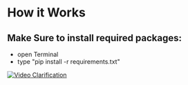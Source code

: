 <h1>How it Works</h1>

<h2>Make Sure to install required packages:</h2>
<ul>
    <li>open Terminal</li>
    <li> type "pip install -r requirements.txt" </li>
</ul>

[![Video Clarification](https://img.youtube.com/vi/xG-8lKUeM4s/0.jpg)](https://www.youtube.com/watch?v=xG-8lKUeM4s)



